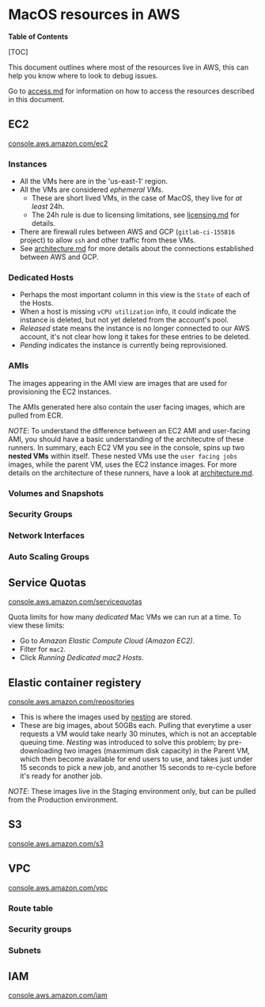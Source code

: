 # MacOS resources in AWS

**Table of Contents**

[TOC]

This document outlines where most of the resources live in AWS, this can help you know where to look to debug issues.

Go to [access.md](./access.md) for information on how to access the resources described in this document.

## EC2

[console.aws.amazon.com/ec2](https://us-east-1.console.aws.amazon.com/ec2/home?region=us-east-1)

### Instances

- All the VMs here are in the 'us-east-1' region.
- All the VMs are considered _ephemeral VMs_.
  - These are short lived VMs, in the case of MacOS, they live for _at least_ 24h.
  - The 24h rule is due to licensing limitations, see [licensing.md](./licensing.md) for details.
- There are firewall rules between AWS and GCP (`gitlab-ci-155816` project) to allow `ssh` and other traffic from these VMs.
- See [architecture.md](./architecture.md) for more details about the connections established between AWS and GCP.

### Dedicated Hosts

- Perhaps the most important column in this view is the `State` of each of the Hosts.
- When a host is missing `vCPU utilization` info, it could indicate the instance is deleted, but not yet deleted from the account's pool.
- _Released_ state means the instance is no longer connected to our AWS account, it's not clear how long it takes for these entries to be deleted.
- _Pending_ indicates the instance is currently being reprovisioned.

### AMIs

The images appearing in the AMI view are images that are used for provisioning the EC2 instances.

The AMIs generated here also contain the user facing images, which are pulled from ECR.

*NOTE*: To understand the difference between an EC2 AMI and user-facing AMI, you should have a basic understanding of the architecutre of these runners.
In summary, each EC2 VM you see in the console, spins up two **nested VMs** within itself.
These nested VMs use the `user facing jobs` images, while the parent VM, uses the EC2 instance images.
For more details on the architecture of these runners, have a look at [architecture.md](./architecture.md).

### Volumes and Snapshots

### Security Groups

### Network Interfaces

### Auto Scaling Groups

## Service Quotas

[console.aws.amazon.com/servicequotas](https://us-east-1.console.aws.amazon.com/servicequotas/home?region=us-east-1#)

Quota limits for how many _dedicated_ Mac VMs we can run at a time. To view these limits:

- Go to _Amazon Elastic Compute Cloud (Amazon EC2)_.
- Filter for `mac2`.
- Click _Running Dedicated mac2 Hosts_.

## Elastic container registery

[console.aws.amazon.com/repositories](https://us-east-1.console.aws.amazon.com/ecr/repositories?region=us-east-1)

- This is where the images used by [nesting](./architecture.md#nesting) are stored.
- These are big images, about 50GBs each. Pulling that everytime a user requests a VM would take nearly 30 minutes, which is not an acceptable queuing time. _Nesting_ was introduced to solve this problem; by pre-downloading two images (maxmimum disk capacity) in the Parent VM, which then become available for end users to use, and takes just under 15 seconds to pick a new job, and another 15 seconds to re-cycle before it's ready for another job.

*NOTE*: These images live in the Staging environment only, but can be pulled from the Production environment.

## S3

[console.aws.amazon.com/s3](https://s3.console.aws.amazon.com/s3/home?region=us-east-1)

## VPC

[console.aws.amazon.com/vpc](https://us-east-1.console.aws.amazon.com/vpcconsole/home?region=us-east-1#Home:)

### Route table

### Security groups

### Subnets

## IAM

[console.aws.amazon.com/iam](https://us-east-1.console.aws.amazon.com/iamv2/home?region=us-east-1#/home)
